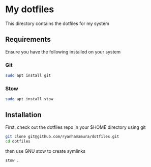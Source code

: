 # My dotfiles

This directory contains the dotfiles for my system

## Requirements

Ensure you have the following installed on your system

### Git

```sh
sudo apt install git
```

### Stow

```sh
sudo apt install stow
```

## Installation

First, check out the dotfiles repo in your $HOME directory using git 

```sh
git clone git@github.com/ryanhamamura/dotfiles.git
cd dotfiles
```

then use GNU stow to create symlinks

```sh
stow .
```


